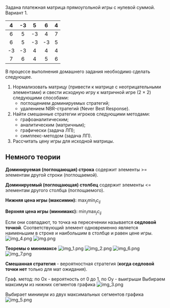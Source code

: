 Задана платежная матрица прямоугольной игры с нулевой суммой.
Вариант 1.

| 4  | -3 | 5  | 6  | 4 |
|:--:|:--:|:--:|:--:|:-:|
| 6  | 5  | -3 | 4  | 7 |
| 6  | 5  | -3 | -3 | 5 |
| -3 | -3 | 4  | 4  | 4 |
| 7  | 6  | 4  | 5  | 6 |

В процессе выполнения домашнего задания необходимо сделать следующее.

1. Нормализовать матрицу (привести к матрице с неотрицательными элементами) и свести исходную игру к матричной игре
   (2 × 2) следующими способами:
   - поглощением доминируемых стратегий;
   - удалением NBR-стратегий (Never Best Response).
2. Найти смешанные стратегии игроков следующими методами:
   - графоаналитическим;
   - аналитическим (матричным);
   - графически (задача ЛП);
   - симплекс-методом (задача ЛП).
3. Рассчитать цену игры для исходной матрицы.

## Немного теории

**Доминируемая (поглощающая) строка** содержит элементы >= элементам другой строки (поглощаемой).

**Доминируемый (поглощающая) столбец** содержит элементы <= элементам другого столбца (поглощаемого).

**Нижняя цена игры (максимин):** $\max_j \min_i c_{ij}$

**Верхняя цена игры (минимакс):** $\min_i \max_j c_{ij}$

Если они совпадают, то точка на пересечении называется **седловой точкой**.
Соответствующий элемент одновременно является наименьшим в строке и наибольшим в столбце и равен цене игры.
![img_4.png](img/img_4.png)
![img.png](img/img.png)

**Теоремы о минимаксе**
![img_1.png](img/img_1.png)
![img_2.png](img/img_2.png)
![img_6.png](img/img_6.png)
![img_7.png](img/img_7.png)

**Смешанная стратегия** - вероятностная стратегия (**когда седловой точки нет** только для мат ожидания).

Граф. метод: по Ox - вероятность от 0 до 1, по Oy - выигрыши
Выбираем максимум из нижних сегментов графика
![img_3.png](img/img_3.png)

Выбирает минимум из двух максимальных сегментов графика
![img_5.png](img/img_5.png)